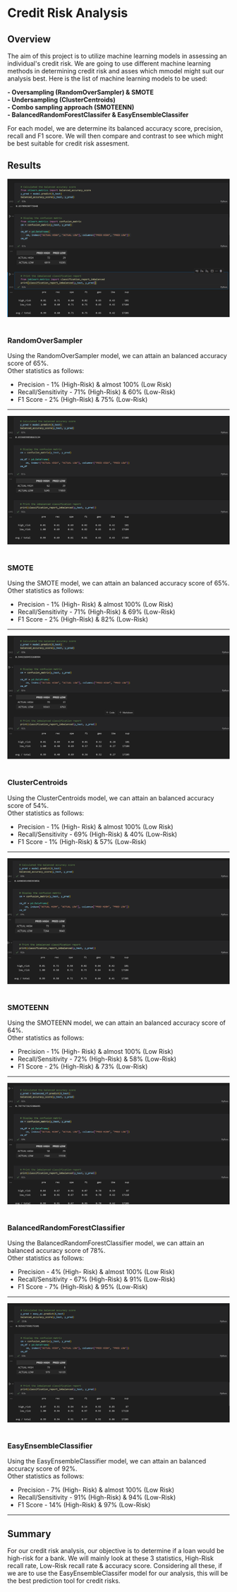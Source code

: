 # Credit Risk Analysis

## Overview
The aim of this project is to utilize machine learning models in assessing an individual's credit risk. We are going to use different machine learning methods in determining credit risk and asses which mmodel might suit our analysis best. Here is the list of machine learning models to be used:

<strong>
- Oversampling (RandomOverSampler) & SMOTE <br>
- Undersampling (ClusterCentroids)<br>
- Combo sampling approach (SMOTEENN)<br>
- BalancedRandomForestClassifer & EasyEnsembleClassifer<br>
  </strong>

For each model, we are determine its balanced accuracy score, precision, recall and F1 score. We will then compare and contrast to see which might be best suitable for credit risk assesment.

## Results

<div align=center>
<img src = https://raw.githubusercontent.com/RobC30/Credit_Risk_Analysis/main/Resources/images/over.png>
</div>


<br>

### RandomOverSampler

Using the RandomOverSampler model, we can attain an balanced accuracy score of 65%. <br>
Other statistics as follows:

- Precision - 1% (High-Risk) & almost 100% (Low Risk)
- Recall/Sensitivity - 71% (High-Risk) & 60% (Low-Risk)
- F1 Score - 2% (High-Risk) & 75% (Low-Risk)
____________________________________________________

<div align=center>
<img src = https://raw.githubusercontent.com/RobC30/Credit_Risk_Analysis/main/Resources/images/smote.png>
</div>
<br>

### SMOTE

Using the SMOTE model, we can attain an balanced accuracy score of 65%. <br>
Other statistics as follows:

- Precision - 1% (High- Risk) & almost 100% (Low Risk)
- Recall/Sensitivity - 71% (High-Risk) & 69% (Low-Risk)
- F1 Score - 2% (High-Risk) & 82% (Low-Risk)
____________________________________________________

<div align=center>
<img src = https://raw.githubusercontent.com/RobC30/Credit_Risk_Analysis/main/Resources/images/under.png>
</div>
<br>

### ClusterCentroids

Using the ClusterCentroids model, we can attain an balanced accuracy score of 54%. <br>
Other statistics as follows:

- Precision - 1% (High- Risk) & almost 100% (Low Risk)
- Recall/Sensitivity - 69% (High-Risk) & 40% (Low-Risk)
- F1 Score - 1% (High-Risk) & 57% (Low-Risk)
____________________________________________________

<div align=center>
<img src = https://raw.githubusercontent.com/RobC30/Credit_Risk_Analysis/main/Resources/images/combo.png>
</div>
<br>

### SMOTEENN

Using the SMOTEENN model, we can attain an balanced accuracy score of 64%. <br>
Other statistics as follows:

- Precision - 1% (High- Risk) & almost 100% (Low Risk)
- Recall/Sensitivity - 72% (High-Risk) & 58% (Low-Risk)
- F1 Score - 2% (High-Risk) & 73% (Low-Risk)
____________________________________________________

<div align=center>
<img src = https://raw.githubusercontent.com/RobC30/Credit_Risk_Analysis/main/Resources/images/forest.png>
</div>
<br>

### BalancedRandomForestClassifier

Using the BalancedRandomForestClassifier model, we can attain an balanced accuracy score of 78%. <br>
Other statistics as follows:

- Precision - 4% (High- Risk) & almost 100% (Low Risk)
- Recall/Sensitivity - 67% (High-Risk) & 91% (Low-Risk)
- F1 Score - 7% (High-Risk) & 95% (Low-Risk)
____________________________________________________

<div align=center>
<img src = https://raw.githubusercontent.com/RobC30/Credit_Risk_Analysis/main/Resources/images/easy.png>
</div>
<br>

### EasyEnsembleClassifier

Using the EasyEnsembleClassifier model, we can attain an balanced accuracy score of 92%. <br>
Other statistics as follows:

- Precision - 7% (High- Risk) & almost 100% (Low Risk)
- Recall/Sensitivity - 91% (High-Risk) & 94% (Low-Risk)
- F1 Score - 14% (High-Risk) & 97% (Low-Risk)
____________________________________________________

## Summary
For our credit risk analysis, our objective is to determine if a loan would be high-risk for a bank. We will mainly look at these 3 statistics, High-Risk recall rate, Low-Risk recall rate & accuracy score. Considering all these, if we are to use the EasyEnsembleClassifer model for our analysis, this will be the best prediction tool for credit risks. 
